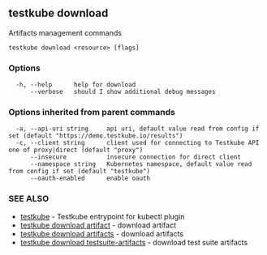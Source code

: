 ## testkube download

Artifacts management commands

```
testkube download <resource> [flags]
```

### Options

```
  -h, --help      help for download
      --verbose   should I show additional debug messages
```

### Options inherited from parent commands

```
  -a, --api-uri string     api uri, default value read from config if set (default "https://demo.testkube.io/results")
  -c, --client string      client used for connecting to Testkube API one of proxy|direct (default "proxy")
      --insecure           insecure connection for direct client
      --namespace string   Kubernetes namespace, default value read from config if set (default "testkube")
      --oauth-enabled      enable oauth
```

### SEE ALSO

* [testkube](testkube.md)	 - Testkube entrypoint for kubectl plugin
* [testkube download artifact](testkube_download_artifact.md)	 - download artifact
* [testkube download artifacts](testkube_download_artifacts.md)	 - download artifacts
* [testkube download testsuite-artifacts](testkube_download_testsuite-artifacts.md)	 - download test suite artifacts

